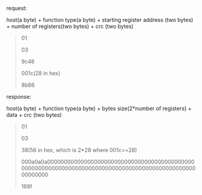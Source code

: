 request:

host(a byte) + function type(a byte) + starting register address (two bytes) + number of registers(two bytes) + crc (two bytes)

> 01 
>
> 03
>
> 9c46
> 
> 001c(28 in hex)
> 
> 8b86

response:

host(a byte) + function type(a byte) + bytes size(2*number of registers) + data + crc (two bytes)

>01
>
>03
>
>38(56 in hex, which is 2*28 where 001c==28)
>
>000a0a0a00000000000000000000000000000000000000000000000000000000000000000000000000000000000000000000000000000000
>
>168f
